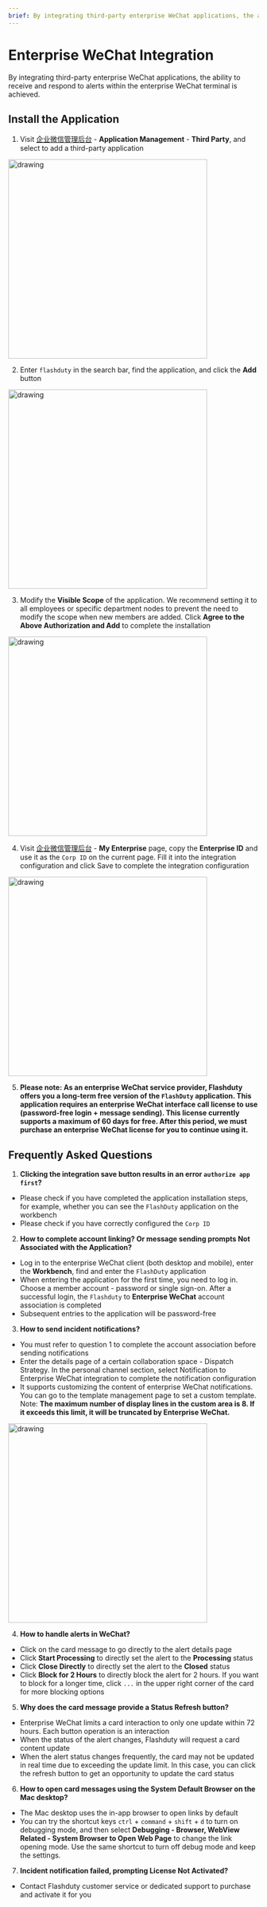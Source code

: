 ```yaml
---
brief: By integrating third-party enterprise WeChat applications, the ability to receive and respond to alerts within the enterprise WeChat terminal is achieved
---
```


# Enterprise WeChat Integration

By integrating third-party enterprise WeChat applications, the ability to receive and respond to alerts within the enterprise WeChat terminal is achieved.

## Install the Application

1. Visit [企业微信管理后台](https://work.weixin.qq.com/wework_admin/frame#apps) - __Application Management__ - __Third Party__, and select to add a third-party application

<img src="https://fc.3ti.site/zh/flashduty/mixin/instant_messaging/wecom/1.avif" alt="drawing" width="400"/>

2. Enter `flashduty` in the search bar, find the application, and click the __Add__ button

<img src="https://fc.3ti.site/zh/flashduty/mixin/instant_messaging/wecom/2.avif" alt="drawing" width="400"/>

3. Modify the __Visible Scope__ of the application. We recommend setting it to all employees or specific department nodes to prevent the need to modify the scope when new members are added. Click __Agree to the Above Authorization and Add__ to complete the installation

<img src="https://fc.3ti.site/zh/flashduty/mixin/instant_messaging/wecom/3.avif" alt="drawing" width="400"/>

4. Visit [企业微信管理后台](https://work.weixin.qq.com/wework_admin/frame#apps) - __My Enterprise__ page, copy the __Enterprise ID__ and use it as the `Corp ID` on the current page. Fill it into the integration configuration and click Save to complete the integration configuration

<img src="https://fc.3ti.site/zh/flashduty/mixin/instant_messaging/wecom/4.avif" alt="drawing" width="400"/>

5. **Please note: As an enterprise WeChat service provider, Flashduty offers you a long-term free version of the `FlashDuty` application. This application requires an enterprise WeChat interface call license to use (password-free login + message sending). This license currently supports a __maximum of 60 days__ for free. After this period, we must purchase an enterprise WeChat license for you to continue using it.**

## Frequently Asked Questions

1. **Clicking the integration save button results in an error `authorize app first`?**

- Please check if you have completed the application installation steps, for example, whether you can see the `FlashDuty` application on the workbench
- Please check if you have correctly configured the `Corp ID`

2. **How to complete account linking? Or message sending prompts __Not Associated with the Application__?**

- Log in to the enterprise WeChat client (both desktop and mobile), enter the __Workbench__, find and enter the `FlashDuty` application
- When entering the application for the first time, you need to log in. Choose a member account - password or single sign-on. After a successful login, the `Flashduty` to __Enterprise WeChat__ account association is completed
- Subsequent entries to the application will be password-free

3. **How to send incident notifications?**

- You must refer to question 1 to complete the account association before sending notifications
- Enter the details page of a certain collaboration space - Dispatch Strategy. In the personal channel section, select Notification to Enterprise WeChat integration to complete the notification configuration
- It supports customizing the content of enterprise WeChat notifications. You can go to the template management page to set a custom template. Note: **The maximum number of display lines in the custom area is 8. If it exceeds this limit, it will be truncated by Enterprise WeChat.**

<img src="https://fc.3ti.site/zh/flashduty/mixin/instant_messaging/wecom/5.avif" alt="drawing" width="400"/>

4. **How to handle alerts in WeChat?**

- Click on the card message to go directly to the alert details page
- Click __Start Processing__ to directly set the alert to the __Processing__ status
- Click __Close Directly__ to directly set the alert to the __Closed__ status
- Click __Block for 2 Hours__ to directly block the alert for 2 hours. If you want to block for a longer time, click `...` in the upper right corner of the card for more blocking options

5. **Why does the card message provide a __Status Refresh__ button?**

- Enterprise WeChat limits a card interaction to only one update within 72 hours. Each button operation is an interaction
- When the status of the alert changes, Flashduty will request a card content update
- When the alert status changes frequently, the card may not be updated in real time due to exceeding the update limit. In this case, you can click the refresh button to get an opportunity to update the card status

6. **How to open card messages using the __System Default Browser__ on the Mac desktop?**

- The Mac desktop uses the in-app browser to open links by default
- You can try the shortcut keys `ctrl` + `command` + `shift` + `d` to turn on debugging mode, and then select __Debugging - Browser, WebView Related - System Browser to Open Web Page__ to change the link opening mode. Use the same shortcut to turn off debug mode and keep the settings.

7. **Incident notification failed, prompting __License Not Activated__?**

- Contact Flashduty customer service or dedicated support to purchase and activate it for you